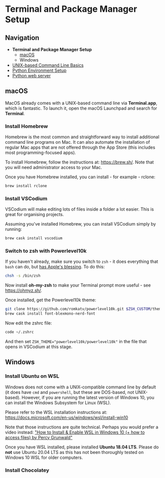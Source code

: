 # Terminal and Package Manager Setup

## Navigation

- **Terminal and Package Manager Setup**
    - [macOS](#macos)
    - Windows  
- [UNIX-based Command Line Basics](02-unix-basics.md)
- [Python Environment Setup](03-python-setup.md)
- [Python web server](04-python-web-server.md)

<a name="macos"></a>
## macOS

MacOS already comes with a UNIX-based command line via **Terminal.app**, which is fantastic. To launch it, open the macOS Launchpad and search for **Terminal**.

### Install Homebrew

Homebrew is the most common and straightforward way to install additional command line programs on Mac. It can also automate the installation of regular Mac apps that are not offered through the App Store (this includes most programming-focused apps).

To install Homebrew, follow the instructions at: https://brew.sh/. Note that you will need administrator access to your Mac.

Once you have Homebrew installed, you can install - for example - rclone:

```bash
brew install rclone
```

### Install VSCodium

VSCodium will make editing lots of files inside a folder a lot easier. This is great for organising projects.

Assuming you've installed Homebrew, you can install VSCodium simply by running:

```bash
brew cask install vscodium
```

### Switch to zsh with Powerlevel10k

If you haven't already, make sure you switch to `zsh` - it does everything that `bash` can do, but [has Apple's blessing](https://support.apple.com/en-us/HT208050). To do this:

```bash
chsh -s /bin/zsh
```

Now install **oh-my-zsh** to make your Terminal prompt more useful - see https://ohmyz.sh/. 

Once installed, get the Powerlevel10k theme:

```bash
git clone https://github.com/romkatv/powerlevel10k.git $ZSH_CUSTOM/themes/powerlevel10k
brew cask install font-blexmono-nerd-font
```

Now edit the zshrc file:

```bash
code ~/.zshrc
```

And then set `ZSH_THEME="powerlevel10k/powerlevel10k"` in the file that opens in VSCodium at this stage.

## Windows

### Install Ubuntu on WSL

Windows does not come with a UNIX-compatible command line by default (it does have `cmd` and `powershell`, but these are DOS-based, not UNIX-based). However, if you are running the latest version of Windows 10, you can install the Windows Subsystem for Linux (WSL).

Please refer to the WSL installation instructions at: https://docs.microsoft.com/en-us/windows/wsl/install-win10

Note that those instructions are quite technical. Perhaps you would prefer a video instead: ["How to Install & Enable WSL in Windows 10 (+ how to access files) by Percy Grunwald"](https://www.youtube.com/watch?v=5RTSlby-l9w)

Once you have WSL installed, please installed **Ubuntu 18.04 LTS**. Please do **not** use Ubuntu 20.04 LTS as this has not been thoroughly tested on Windows 10 WSL for older computers.

### Install Chocolatey